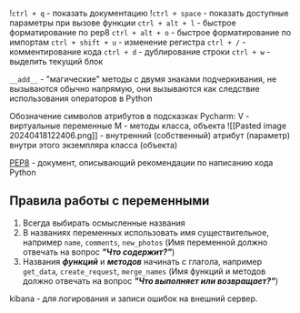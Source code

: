 !`ctrl + q` - показать документацию
!`ctrl + space` - показать доступные параметры при вызове функции
`ctrl + alt + l` - быстрое форматирование по pep8
`ctrl + alt + o` - быстрое форматирование по импортам
`ctrl + shift + u` - изменение регистра
`ctrl + /` - комментирование кода
`ctrl + d` - дублирование строки
`ctrl + w` - выделить текущий блок


`__add__` - "магические" методы с двумя знаками подчеркивания, не вызываются обычно напрямую, они вызываются как следствие использования операторов в Python

Обозначение символов атрибутов в подсказках Pycharm:
V - виртуальные переменные
M - методы класса, объекта
![[Pasted image 20240418122406.png]]  - внутренний (собственный) атрибут (параметр) внутри этого экземпляра класса (объекта)





[PEP8](https://peps.python.org/pep-0008/) - документ, описывающий рекомендации по написанию кода Python

## Правила работы с переменными

1. Всегда выбирать осмысленные названия
2. В названиях переменных использовать имя существительное, например `name`, `comments`, `new_photos` (Имя переменной должно отвечать на вопрос ***"Что содержит?"***)
3. Названия ***функций*** и ***методов*** начинать с глагола, например `get_data`, `create_request`, `merge_names` (Имя функций и методов должно отвечать на вопрос ***"Что выполняет или возвращает?"***)

kibana - для логирования и записи ошибок на внешний сервер.